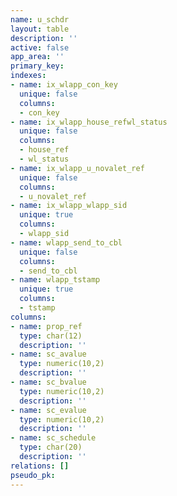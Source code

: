 ```yaml
---
name: u_schdr
layout: table
description: ''
active: false
app_area: ''
primary_key: 
indexes:
- name: ix_wlapp_con_key
  unique: false
  columns:
  - con_key
- name: ix_wlapp_house_refwl_status
  unique: false
  columns:
  - house_ref
  - wl_status
- name: ix_wlapp_u_novalet_ref
  unique: false
  columns:
  - u_novalet_ref
- name: ix_wlapp_wlapp_sid
  unique: true
  columns:
  - wlapp_sid
- name: wlapp_send_to_cbl
  unique: false
  columns:
  - send_to_cbl
- name: wlapp_tstamp
  unique: true
  columns:
  - tstamp
columns:
- name: prop_ref
  type: char(12)
  description: ''
- name: sc_avalue
  type: numeric(10,2)
  description: ''
- name: sc_bvalue
  type: numeric(10,2)
  description: ''
- name: sc_evalue
  type: numeric(10,2)
  description: ''
- name: sc_schedule
  type: char(20)
  description: ''
relations: []
pseudo_pk: 
---
```


